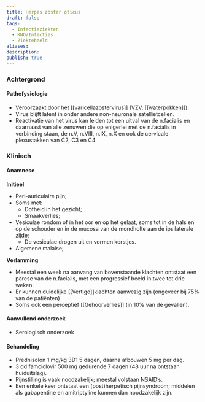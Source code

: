 ```yaml
---
title: Herpes zoster oticus
draft: false
tags:
  - Infectieziekten
  - KNO/Infecties
  - Ziektebeeld
aliases: 
description: 
publish: true
---
```


### Achtergrond
#### Pathofysiologie

- Veroorzaakt door het [[varicellazostervirus]] (VZV, [[waterpokken]]).
- Virus blijft latent in onder andere non-neuronale satellietcellen.
- Reactivatie van het virus kan leiden tot een uitval van de n.facialis en daarnaast van alle zenuwen die op enigerlei met de n.facialis in verbinding staan, de n.V, n.VIII, n.IX, n.X en ook de cervicale plexustakken van C2, C3 en C4.

### Klinisch

#### Anamnese
**Initieel**
- Peri-auriculaire pijn;
- Soms met: 
	- Dofheid in het gezicht;
	- Smaakverlies;
- Vesiculae rondom of in het oor en op het gelaat, soms tot in de hals en op de schouder en in de mucosa van de mondholte aan de ipsilaterale zijde;
	- De vesiculae drogen uit en vormen korstjes.
- Algemene malaise;

**Verlamming**
- Meestal een week na aanvang van bovenstaande klachten ontstaat een parese van de n.facialis, met een progressief beeld in twee tot drie weken. 
- Er kunnen duidelijke [[Vertigo]]klachten aanwezig zijn (ongeveer bij 75% van de patiënten)
- Soms ook een perceptief [[Gehoorverlies]] (in 10% van de gevallen).

#### Aanvullend onderzoek
- Serologisch onderzoek

#### Behandeling
- Prednisolon 1 mg/kg 3D1 5 dagen, daarna afbouwen 5 mg per dag.
- 3 dd famciclovir 500 mg gedurende 7 dagen (48 uur na ontstaan huiduitslag).
- Pijnstilling is vaak noodzakelijk; meestal volstaan NSAID’s.
- Een enkele keer ontstaat een (post)herpetisch pijnsyndroom; middelen als gabapentine en amitriptyline kunnen dan noodzakelijk zijn.

